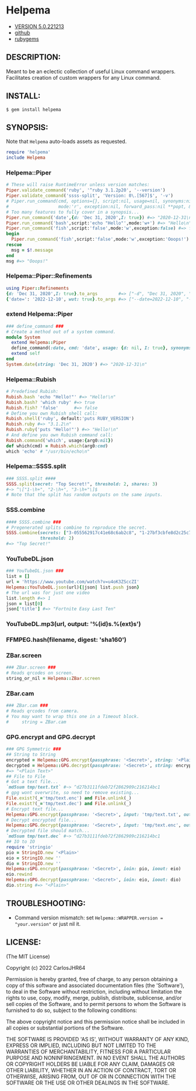 # Helpema

* [VERSION 5.0.221213](https://github.com/carlosjhr64/helpema/releases)
* [github](https://github.com/carlosjhr64/helpema)
* [rubygems](https://rubygems.org/gems/helpema)

## DESCRIPTION:

Meant to be an eclectic collection of useful Linux command wrappers.
Facilitates creation of custom wrappers for any Linux command.

## INSTALL:

```console
$ gem install helpema
```

## SYNOPSIS:

Note that `Helpema` auto-loads assets as requested.
```ruby
require 'helpema'
include Helpema
```
### Helpema::Piper
```ruby
# These will raise RuntimeError unless version matches:
Piper.validate_command('ruby', '^ruby 3.1.2p20', '--version')
Piper.validate_command('ssss-split', 'Version: 0\.[567]$', '-v')
# Piper.run_command(cmd, options={}, script:nil, usage=nil, synonyms:nil,
#                   mode:'r', exception:nil, forward_pass:nil **popt, &blk)
# Too many features to fully cover in a synopsis...
Piper.run_command('date',{d: 'Dec 31, 2020',I: true}) #=> "2020-12-31\n"
Piper.run_command('bash',script:'echo "Hello"',mode:'w+') #=> "Hello\n"
Piper.run_command('fish',script:'false',mode:'w',exception:false) #=> false
begin
  Piper.run_command('fish',script:'false',mode:'w',exception:'Ooops!')
rescue
  msg = $!.message
end
msg #=> "Ooops!"
```
### Helpema::Piper::Refinements
```ruby
using Piper::Refinements
{d: 'Dec 31, 2020',I: true}.to_args        #=> ["-d", "Dec 31, 2020", "-I"]
{'date=': '2022-12-10', wut: true}.to_args #=> ["--date=2022-12-10", "--wut"]
```
### extend Helpema::Piper
```ruby
### define_command ###
# Create a method out of a system command.
module System
  extend Helpema::Piper
  define_command(:date, cmd: 'date', usage: {d: nil, I: true}, synonyms: {string: :d})
  extend self
end
System.date(string: 'Dec 31, 2020') #=> "2020-12-31\n"
```
### Helpema::Rubish
```ruby
# Predefined Rubish:
Rubish.bash 'echo "Hello!"' #=> "Hello!\n"
Rubish.bash? 'which ruby' #=> true
Rubish.fish? 'false'      #=> false
# Define you own Rubish shell call:
Rubish.shell('ruby', default:'puts RUBY_VERSION')
Rubish.ruby #=> "3.1.2\n"
Rubish.ruby('puts "Hello!"') #=> "Hello!\n"
# And define you own Rubish command call:
Rubish.command('which', usage:{arg0:nil})
def which(cmd) = Rubish.which(arg0:cmd)
which 'echo' # "/usr/bin/echo\n"
```
### Helpema::SSSS.split
```ruby
### SSSS.split ####
SSSS.split(secret: "Top Secret!", threshold: 2, shares: 3)
#~> ^\["1-\h+", "2-\h+", "3-\h+"\]$
# Note that the split has random outputs on the same inputs.
```
### SSS.combine
```ruby
#### SSSS.combine ###
# Pregenerated splits combine to reproduce the secret.
SSSS.combine(secrets: ["3-055562917c41e68c6ab2c8", "1-27bf3cbfe8d2c25c7e8928"],
             threshold: 2)
#=> "Top Secret!"
```
### YouTubeDL.json
```ruby
### YouTubeDL.json ###
list = []
url = 'https://www.youtube.com/watch?v=u4oK3ZSccZI'
Helpema::YouTubeDL.json(url){|json| list.push json}
# The url was for just one video
list.length #=> 1
json = list[0]
json['title'] #=> "Fortnite Easy Last Ten"
```
### YouTubeDL.mp3(url, output: '%(id)s.%(ext)s')
### FFMPEG.hash(filename, digest: 'sha160')
### ZBar.screen
```ruby
### ZBar.screen ###
# Reads qrcodes on screen.
string_or_nil = Helpema::ZBar.screen
```
### ZBar.cam
```ruby
### ZBar.cam ###
# Reads qrcodes from camera.
# You may want to wrap this one in a Timeout block.
#     string = ZBar.cam
```
### GPG.encrypt and GPG.decrypt
```ruby
### GPG Symmetric ###
## String to String
encrypted = Helpema::GPG.encrypt(passphrase: '<Secret>', string: '<Plain Text>')
decrypted = Helpema::GPG.decrypt(passphrase: '<Secret>', string: encrypted)
#=> "<Plain Text>"
## File to File
# Got a text file...
`md5sum tmp/text.txt` #~> ^d27b3111fdeb72f2862909c216214bc1
# gpg wont overwrite, so need to remove existing...
File.exist?(_='tmp/text.enc') and File.unlink(_)
File.exist?(_='tmp/text.dec') and File.unlink(_)
# Encrypt text file...
Helpema::GPG.encrypt(passphrase: '<Secret>', input: 'tmp/text.txt', output: 'tmp/text.enc') #=> ""
# Decrypt encrypted file...
Helpema::GPG.decrypt(passphrase: '<Secret>', input: 'tmp/text.enc', output: 'tmp/text.dec') #=> ""
# Decrypted file should match...
`md5sum tmp/text.dec` #~> ^d27b3111fdeb72f2862909c216214bc1
## IO to IO
require 'stringio'
pio = StringIO.new '<Plain>'
eio = StringIO.new ''
dio = StringIO.new ''
Helpema::GPG.encrypt(passphrase: '<Secret>', ioin: pio, ioout: eio)
eio.rewind
Helpema::GPG.decrypt(passphrase: '<Secret>', ioin: eio, ioout: dio)
dio.string #=> "<Plain>"
```
## TROUBLESHOOTING:

+ Command version mismatch: set `Helpema::WRAPPER.version = "your.version"` or just nil it.

## LICENSE:

(The MIT License)

Copyright (c) 2022 CarlosJHR64

Permission is hereby granted, free of charge, to any person obtaining
a copy of this software and associated documentation files (the
'Software'), to deal in the Software without restriction, including
without limitation the rights to use, copy, modify, merge, publish,
distribute, sublicense, and/or sell copies of the Software, and to
permit persons to whom the Software is furnished to do so, subject to
the following conditions:

The above copyright notice and this permission notice shall be
included in all copies or substantial portions of the Software.

THE SOFTWARE IS PROVIDED 'AS IS', WITHOUT WARRANTY OF ANY KIND,
EXPRESS OR IMPLIED, INCLUDING BUT NOT LIMITED TO THE WARRANTIES OF
MERCHANTABILITY, FITNESS FOR A PARTICULAR PURPOSE AND NONINFRINGEMENT.
IN NO EVENT SHALL THE AUTHORS OR COPYRIGHT HOLDERS BE LIABLE FOR ANY
CLAIM, DAMAGES OR OTHER LIABILITY, WHETHER IN AN ACTION OF CONTRACT,
TORT OR OTHERWISE, ARISING FROM, OUT OF OR IN CONNECTION WITH THE
SOFTWARE OR THE USE OR OTHER DEALINGS IN THE SOFTWARE.
